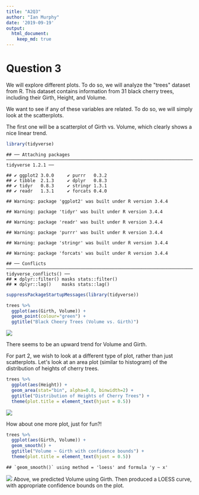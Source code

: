 ```yaml
---
title: "A2Q3"
author: "Ian Murphy"
date: '2019-09-19'
output: 
  html_document:
    keep_md: true
---
```



# Question 3

We will explore different plots. To do so, we will analyze the "trees" dataset from R. This dataset contains information from 31 black cherry trees, including their Girth, Height, and Volume.

We want to see if any of these variables are related. To do so, we will simply look at the scatterplots.

The first one will be a scatterplot of Girth vs. Volume, which clearly shows a nice linear trend.


```r
library(tidyverse)
```

```
## ── Attaching packages ──────────────────────────────────────────────────────────────────────────────────────────────────── tidyverse 1.2.1 ──
```

```
## ✔ ggplot2 3.0.0     ✔ purrr   0.3.2
## ✔ tibble  2.1.3     ✔ dplyr   0.8.3
## ✔ tidyr   0.8.3     ✔ stringr 1.3.1
## ✔ readr   1.3.1     ✔ forcats 0.4.0
```

```
## Warning: package 'ggplot2' was built under R version 3.4.4
```

```
## Warning: package 'tidyr' was built under R version 3.4.4
```

```
## Warning: package 'readr' was built under R version 3.4.4
```

```
## Warning: package 'purrr' was built under R version 3.4.4
```

```
## Warning: package 'stringr' was built under R version 3.4.4
```

```
## Warning: package 'forcats' was built under R version 3.4.4
```

```
## ── Conflicts ─────────────────────────────────────────────────────────────────────────────────────────────────────── tidyverse_conflicts() ──
## ✖ dplyr::filter() masks stats::filter()
## ✖ dplyr::lag()    masks stats::lag()
```

```r
suppressPackageStartupMessages(library(tidyverse))

trees %>% 
  ggplot(aes(Girth, Volume)) + 
  geom_point(colour="green") + 
  ggtitle("Black Cheery Trees (Volume vs. Girth)")
```

![](A2Q3_files/figure-html/unnamed-chunk-1-1.png)<!-- -->


There seems to be an upward trend for Volume and Girth.

For part 2, we wish to look at a different type of plot, rather than just scatterplots.
Let's look at an area plot (similar to histogram) of the distribution of heights of cherry trees.


```r
trees %>% 
  ggplot(aes(Height)) + 
  geom_area(stat="bin", alpha=0.8, binwidth=2) +
  ggtitle("Distribution of Heights of Cherry Trees") +
  theme(plot.title = element_text(hjust = 0.5))
```

![](A2Q3_files/figure-html/unnamed-chunk-2-1.png)<!-- -->

How about one more plot, just for fun?!


```r
trees %>% 
  ggplot(aes(Girth, Volume)) + 
  geom_smooth() + 
  ggtitle("Volume ~ Girth with confidence bounds") +
  theme(plot.title = element_text(hjust = 0.5))
```

```
## `geom_smooth()` using method = 'loess' and formula 'y ~ x'
```

![](A2Q3_files/figure-html/unnamed-chunk-3-1.png)<!-- -->
Above, we predicted Volume using Girth. Then produced a LOESS curve, with appropriate confidence bounds on the plot.
